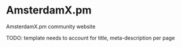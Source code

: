 AmsterdamX.pm
=============

AmsterdamX.pm community website

TODO: template needs to account for title, meta-description per page
